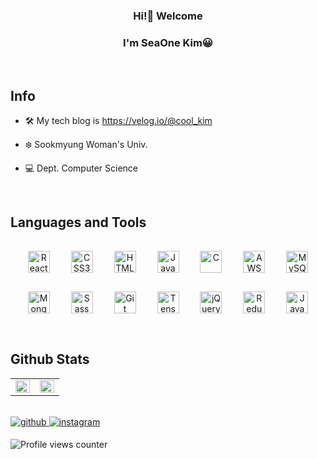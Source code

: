 ### <div align="center">Hi!👋 Welcome</div>  
  

### <div align="center">I'm SeaOne Kim😀</div>  
  

<br/>  


## Info 

- 🛠️ My tech blog is https://velog.io/@cool_kim  
  

- ❄️ Sookmyung Woman's Univ.  
  

- 💻 Dept. Computer Science  


<br/>  


## Languages and Tools  
<div align="center">  
<img style="margin: 15px" src="https://profilinator.rishav.dev/skills-assets/react-original-wordmark.svg" alt="React" height="35" />  
<img style="margin: 15px" src="https://profilinator.rishav.dev/skills-assets/css3-original-wordmark.svg" alt="CSS3" height="35" />  
<img style="margin: 15px" src="https://profilinator.rishav.dev/skills-assets/html5-original-wordmark.svg" alt="HTML5" height="35" />  
<img style="margin: 15px" src="https://profilinator.rishav.dev/skills-assets/javascript-original.svg" alt="JavaScript" height="35" />  
<img style="margin: 15px" src="https://profilinator.rishav.dev/skills-assets/c-original.svg" alt="C" height="35" />  
<img style="margin: 15px" src="https://profilinator.rishav.dev/skills-assets/amazonwebservices-original-wordmark.svg" alt="AWS" height="35" />  
<img style="margin: 15px" src="https://profilinator.rishav.dev/skills-assets/mysql-original-wordmark.svg" alt="MySQL" height="35" />  
<img style="margin: 15px" src="https://profilinator.rishav.dev/skills-assets/mongodb-original-wordmark.svg" alt="MongoDB" height="35" />  
<img style="margin: 15px" src="https://profilinator.rishav.dev/skills-assets/sass-original.svg" alt="Sass" height="35" />  
<img style="margin: 15px" src="https://profilinator.rishav.dev/skills-assets/git-scm-icon.svg" alt="Git" height="35" />  
<img style="margin: 15px" src="https://profilinator.rishav.dev/skills-assets/tensorflow-icon.svg" alt="TensorFlow" height="35" />  
<img style="margin: 15px" src="https://profilinator.rishav.dev/skills-assets/jquery.png" alt="jQuery" height="35" />  
<img style="margin: 15px" src="https://profilinator.rishav.dev/skills-assets/redux-original.svg" alt="Redux" height="35" />  
<img style="margin: 15px" src="https://profilinator.rishav.dev/skills-assets/java-original-wordmark.svg" alt="Java" height="35" />  
</div>  

<br/>  


## Github Stats  
<table><tr><td valign="top" width="50%">

<img src="https://github-readme-stats.vercel.app/api?username=coolkim99&show_icons=true&count_private=true&hide_border=true" align="left" style="width: 100%" />

</td><td valign="top" width="50%">

<img src="https://github-readme-stats.vercel.app/api/top-langs/?username=coolkim99&hide_border=true&layout=compact" align="left" style="width: 100%" />

</td></tr></table>  

<br/>  

<a href="https://github.com/coolkim99" target="_blank">
<img src=https://img.shields.io/badge/github-%2324292e.svg?&style=for-the-badge&logo=github&logoColor=white alt=github style="margin-bottom: 5px;" />
</a>
<a href="https://instagram.com/c1__cool__" target="_blank">
<img src=https://img.shields.io/badge/instagram-%23000000.svg?&style=for-the-badge&logo=instagram&logoColor=white alt=instagram style="margin-bottom: 5px;" />
</a>  
  

<br/>  

![Profile views counter](https://komarev.com/ghpvc/?username=coolkim99&&style=flat-square)  
  

<br/>  

